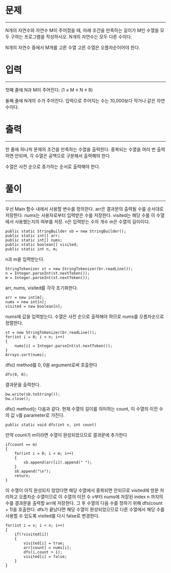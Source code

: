 # 문제

---

N개의 자연수와 자연수 M이 주어졌을 때, 아래 조건을 만족하는 길이가 M인 수열을 모두 구하는 프로그램을 작성하시오. N개의 자연수는 모두 다른 수이다.

N개의 자연수 중에서 M개를 고른 수열
고른 수열은 오름차순이어야 한다.

# 입력

---

첫째 줄에 N과 M이 주어진다. (1 ≤ M ≤ N ≤ 8)

둘째 줄에 N개의 수가 주어진다. 입력으로 주어지는 수는 10,000보다 작거나 같은 자연수이다.
# 출력

---

한 줄에 하나씩 문제의 조건을 만족하는 수열을 출력한다. 중복되는 수열을 여러 번 출력하면 안되며, 각 수열은 공백으로 구분해서 출력해야 한다.

수열은 사전 순으로 증가하는 순서로 출력해야 한다.


# 풀이

----

우선 Main 함수 내에서 사용할 변수를 정의한다.
arr은 결과문의 출력될 수를 순서대로 저장한다. nums는 사용자로부터 입력받은 수를 저장한다.
visited는 해당 수를 이 수열에서 사용했는지의 여부를 저장.
n은 입력받는 수의 개수
m은 수열의 길이이다.

    public static StringBuilder sb = new StringBuilder();
    public static int[] arr;
    public static int[] nums;
    public static boolean[] visited;
    public static int n, m;

n과 m을 입력받는다.

    StringTokenizer st = new StringTokenizer(br.readLine());
    n = Integer.parseInt(st.nextToken());
    m = Integer.parseInt(st.nextToken());

arr, nums, visited를 각각 초기화한다.

    arr = new int[m];
    nums = new int[n];
    visited = new boolean[n];


nums에 값을 입력받는다.
수열은 사전 순으로 출력해야 하므로 nums를 오름차순으로 정렬한다.

    st = new StringTokenizer(br.readLine());
    for(int i = 0; i < n; i++)
    {
        nums[i] = Integer.parseInt(st.nextToken());
    }
    Arrays.sort(nums);  

dfs() method를 0, 0을 argument로써 호출한다

    dfs(0, 0);

결과문을 출력한다.

    bw.write(sb.toString());
    bw.close();

dfs() method는 다음과 같다. 현재 수열의 길이를 의미하는 count, 이 수열의
이전 수의 값 v를 parameter로 가진다.

    public static void dfs(int v, int count)

만약 count가 m이라면 수열이 완성되었으므로 결과문에 추가한다

    if(count == m)
    {
        for(int i = 0; i < m; i++)
        {
            sb.append(arr[i]).append(" ");
        }
        sb.append("\n");
        return;
    }

이 수열이 아직 완성되지 않았다면 해당 수열에서 중복되면 안되므로 visited에 방문 처리하고
오름차순 수열이므로 이 수열의 이전 수 v부터 nums에 저장된 index n 까지의 수를
결과문을 출력할 arr에 저장한다. 그 후 수열의 다음 수를 정하기 위해 dfs(count + 1)을 호출한다. dfs가 끝났다면 해당 수열이 완성되었으므로
다른 수열에서 해당 수를 사용할 수 있도록 visited를 다시 false로 변경한다.

    for(int i = v; i < n; i++)
    {
        if(!visited[i])
        {
            visited[i] = true;
            arr[count] = nums[i];
            dfs(i,count + 1);
            visited[i] = false;
        }
    }

    